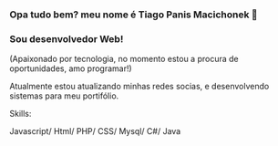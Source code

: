 ### Opa tudo bem? meu nome é Tiago Panis Macichonek 👋
### Sou desenvolvedor Web!
(Apaixonado por tecnologia, no momento estou a procura de oportunidades, amo programar!)


Atualmente estou atualizando minhas redes socias, e desenvolvendo sistemas para meu portifólio.

Skills:

Javascript/ Html/ PHP/ CSS/ Mysql/ C#/ Java
